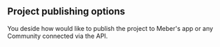 ## Project publishing options

You deside how would like to publish the project to Meber's app or any Community connected via the API.
